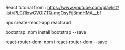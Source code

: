 React tutorial from : https://www.youtube.com/playlist?list=PLGt1lxwGVOI7TQ-mgOsyFij3mnHMA__bf 

npx create-react-app reactcrud

bootstrap: npm install bootstrap --save

react-router-dom: npm i react-router-dom --save